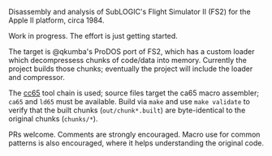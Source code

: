 Disassembly and analysis of SubLOGIC's Flight Simulator II (FS2) for the Apple II platform, circa 1984.

Work in progress. The effort is just getting started.

The target is @qkumba's ProDOS port of FS2, which has a custom loader which decompressess chunks of code/data into memory. Currently the project builds those chunks; eventually the project will include the loader and compressor.

The [cc65](http://cc65.github.io/cc65/) tool chain is used; source files target the ca65 macro assembler; `ca65` and `ld65` must be available. Build via `make` and use `make validate` to verify that the built chunks (`out/chunk*.built`) are byte-identical to the original chunks (`chunks/*`).

PRs welcome. Comments are strongly encouraged. Macro use for common patterns is also encouraged, where it helps understanding the original code.
